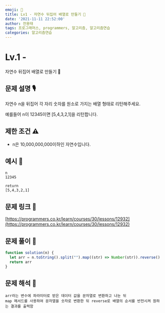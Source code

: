 ```yaml
---
emoji: 🥸
title: Lv1 - 자연수 뒤집어 배열로 만들기 🍳
date: '2021-11-11 22:52:00'
author: 전용태
tags: 프로그래머스, programmers, 알고리즘, 알고리즘연습
categories: 알고리즘연습
---
```


# Lv.1 - 
자연수 뒤집어 배열로 만들기 🍳

## **문제 설명 🎙**

자연수 n을 뒤집어 각 자리 숫자를 원소로 가지는 배열 형태로 리턴해주세요. 

예를들어 n이 12345이면 [5,4,3,2,1]을 리턴합니다.

## **제한 조건 ⚠️**

- n은 10,000,000,000이하인 자연수입니다.

## 예시 👀

```
n
12345
```

```
return
[5,4,3,2,1]
```

## 문제 링크 📎

[https://programmers.co.kr/learn/courses/30/lessons/12932](https://programmers.co.kr/learn/courses/30/lessons/12932)

## 문제 풀이 🤔

```jsx
function solution(n) {
  let arr = n.toString().split("").map((str) => Number(str)).reverse()
  return arr
}
```

## 문제 해석 🥸

```
arr라는 변수에 파라미터로 받은 데이터 값을 문자열로 변환하고 나눈 뒤
map 메서드를 사용하여 문자열을 숫자로 변환한 뒤 reverse로 배열의 순서를 반전시켜 원하는 결과를 출력함
```

<br />
<br />